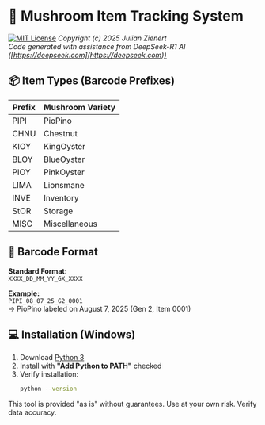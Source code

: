 # 🍄 Mushroom Item Tracking System

[![MIT License](https://img.shields.io/badge/License-MIT-green.svg)](https://opensource.org/licenses/MIT)
*Copyright (c) 2025 Julian Zienert*  
*Code generated with assistance from DeepSeek-R1 AI ([https://deepseek.com](https://deepseek.com))*

## 📦 Item Types (Barcode Prefixes)
| Prefix | Mushroom Variety |
|--------|------------------|
| PIPI   | PioPino          |
| CHNU   | Chestnut         |
| KIOY   | KingOyster       |
| BLOY   | BlueOyster       |
| PIOY   | PinkOyster       |
| LIMA   | Lionsmane        |
| INVE   | Inventory        |
| StOR   | Storage          |
| MISC   | Miscellaneous    |

## 🔖 Barcode Format
**Standard Format:**  
`XXXX_DD_MM_YY_GX_XXXX`

**Example:**  
`PIPI_08_07_25_G2_0001`  
→ PioPino labeled on August 7, 2025 (Gen 2, Item 0001)

## 💻 Installation (Windows)
1. Download [Python 3](https://python.org/downloads)
2. Install with **"Add Python to PATH"** checked
3. Verify installation:
   ```bash
   python --version

This tool is provided "as is" without guarantees.
Use at your own risk. Verify data accuracy.